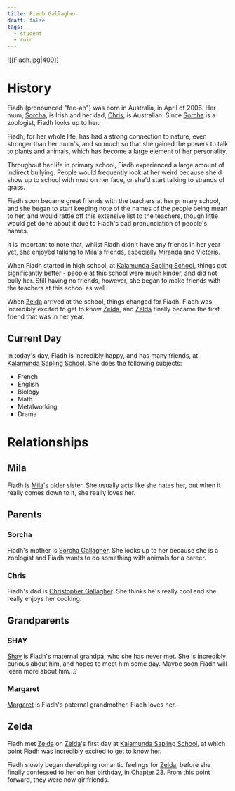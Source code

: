 ```yaml
---
title: Fiadh Gallagher
draft: false
tags:
  - student
  - ruin
---
```


![[Fiadh.jpg|400]]

# History
Fiadh (pronounced "fee-ah") was born in Australia, in April of 2006. Her mum, [Sorcha](Sorcha%20Gallagher), is Irish and her dad, [Chris](Christopher%20Gallagher), is Australian. Since [Sorcha](Sorcha%20Gallagher) is a zoologist, Fiadh looks up to her.

Fiadh, for her whole life, has had a strong connection to nature, even stronger than her mum's, and so much so that she gained the powers to talk to plants and animals, which has become a large element of her personality. 

Throughout her life in primary school, Fiadh experienced a large amount of indirect bullying. People would frequently look at her weird because she'd show up to school with mud on her face, or she'd start talking to strands of grass.

Fiadh soon became great friends with the teachers at her primary school, and she began to start keeping note of the names of the people being mean to her, and would rattle off this extensive list to the teachers, though little would get done about it due to Fiadh's bad pronunciation of people's names.

It is important to note that, whilst Fiadh didn't have any friends in her year yet, she enjoyed talking to Mila's friends, especially [Miranda](Miranda%20Jenkins) and [Victoria](Victoria%20Pearce).

When Fiadh started in high school, at [Kalamunda Sapling School](Kalamunda%20Sapling%20School), things got significantly better - people at this school were much kinder, and did not bully her. Still having no friends, however, she began to make friends with the teachers at this school as well.

When [Zelda](Zelda%20Appel) arrived at the school, things changed for Fiadh. Fiadh was incredibly excited to get to know [Zelda](Zelda%20Appel), and [Zelda](Zelda%20Appel) finally became the first friend that was in her year.
## Current Day
In today's day, Fiadh is incredibly happy, and has many friends, at [Kalamunda Sapling School](Kalamunda%20Sapling%20School). She does the following subjects:
- French
- English
- Biology
- Math
- Metalworking
- Drama


# Relationships
## Mila
Fiadh is [Mila](Mila%20Gallagher.md)'s older sister. She usually acts like she hates her, but when it really comes down to it, she really loves her.

## Parents
### Sorcha
Fiadh's mother is [Sorcha Gallagher](Sorcha%20Gallagher.md). She looks up to her because she is a zoologist and Fiadh wants to do something with animals for a career.
### Chris
Fiadh's dad is [Christopher Gallagher](Christopher%20Gallagher.md). She thinks he's really cool and she really enjoys her cooking.

## Grandparents
### SHAY
[Shay](Shay%20Gallagher) is Fiadh's maternal grandpa, who she has never met. She is incredibly curious about him, and hopes to meet him some day. Maybe soon Fiadh will learn more about him...?
### Margaret
[Margaret](Margaret%20Baker) is Fiadh's paternal grandmother. Fiadh loves her.

## Zelda
Fiadh met [Zelda](Zelda%20Appel) on [Zelda](Zelda%20Appel)'s first day at [Kalamunda Sapling School](Kalamunda%20Sapling%20School), at which point Fiadh was incredibly excited to get to know her.

Fiadh slowly began developing romantic feelings for [Zelda](Zelda%20Appel), before she finally confessed to her on her birthday, in Chapter 23. From this point forward, they were now girlfriends.